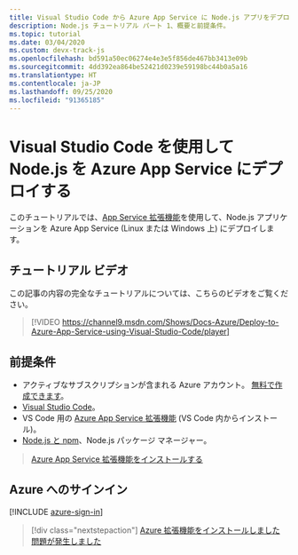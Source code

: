 ```yaml
---
title: Visual Studio Code から Azure App Service に Node.js アプリをデプロイする
description: Node.js チュートリアル パート 1、概要と前提条件。
ms.topic: tutorial
ms.date: 03/04/2020
ms.custom: devx-track-js
ms.openlocfilehash: bd591a50ec06274e4e3e5f856de467bb3413e09b
ms.sourcegitcommit: 4dd392ea864be52421d0239e59198bc44b0a5a16
ms.translationtype: HT
ms.contentlocale: ja-JP
ms.lasthandoff: 09/25/2020
ms.locfileid: "91365185"
---
```

# <a name="deploy-nodejs-to-azure-app-service-using-visual-studio-code"></a>Visual Studio Code を使用して Node.js を Azure App Service にデプロイする

このチュートリアルでは、[App Service 拡張機能](https://marketplace.visualstudio.com/items?itemName=ms-azuretools.vscode-azureappservice)を使用して、Node.js アプリケーションを Azure App Service (Linux または Windows 上) にデプロイします。

## <a name="walkthrough-video"></a>チュートリアル ビデオ

この記事の内容の完全なチュートリアルについては、こちらのビデオをご覧ください。

> [!VIDEO https://channel9.msdn.com/Shows/Docs-Azure/Deploy-to-Azure-App-Service-using-Visual-Studio-Code/player]

## <a name="prerequisites"></a>前提条件

- アクティブなサブスクリプションが含まれる Azure アカウント。 [無料で作成できます](https://azure.microsoft.com/free/?utm_source=campaign&utm_campaign=vscode-tutorial-appservice-extension&mktingSource=vscode-tutorial-appservice-extension)。
- [Visual Studio Code](https://code.visualstudio.com/)。
- VS Code 用の [Azure App Service 拡張機能](https://marketplace.visualstudio.com/items?itemName=ms-azuretools.vscode-azureappservice) (VS Code 内からインストール)。
- [Node.js と npm](https://nodejs.org/en/download)、Node.js パッケージ マネージャー。

> <a class="tutorial-install-extension-btn" href="https://marketplace.visualstudio.com/items?itemName=ms-azuretools.vscode-azureappservice">Azure App Service 拡張機能をインストールする</a>

## <a name="sign-in-to-azure"></a>Azure へのサインイン

[!INCLUDE [azure-sign-in](includes/azure-sign-in.md)]

> [!div class="nextstepaction"]
> [Azure 拡張機能をインストールしました](tutorial-vscode-azure-app-service-node-02.md) [問題が発生しました](https://www.research.net/r/PWZWZ52?tutorial=node-deployment-azureappservice&step=getting-started)
